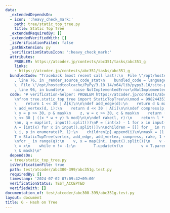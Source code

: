 ```yaml
---
data:
  _extendedDependsOn:
  - icon: ':heavy_check_mark:'
    path: tree/static_top_tree.py
    title: Static Top Tree
  _extendedRequiredBy: []
  _extendedVerifiedWith: []
  _isVerificationFailed: false
  _pathExtension: py
  _verificationStatusIcon: ':heavy_check_mark:'
  attributes:
    PROBLEM: https://atcoder.jp/contests/abc351/tasks/abc351_g
    links:
    - https://atcoder.jp/contests/abc351/tasks/abc351_g
  bundledCode: "Traceback (most recent call last):\n  File \"/opt/hostedtoolcache/PyPy/3.10.14/x64/lib/pypy3.10/site-packages/onlinejudge_verify/documentation/build.py\"\
    , line 76, in _render_source_code_stat\n    bundled_code = language.bundle(\n\
    \  File \"/opt/hostedtoolcache/PyPy/3.10.14/x64/lib/pypy3.10/site-packages/onlinejudge_verify/languages/python.py\"\
    , line 96, in bundle\n    raise NotImplementedError\nNotImplementedError\n"
  code: "# verification-helper: PROBLEM https://atcoder.jp/contests/abc351/tasks/abc351_g\n\
    \nfrom tree.static_top_tree import StaticTopTree\n\nmod = 998244353\n\n\ndef vertex(k):\n\
    \    return 1 << 30 | A[k]\n\n\ndef add_edge(d):\n    return d & mask\n\n\ndef\
    \ add_vertex(d, i):\n    return d << 30 | A[i]\n\n\ndef compress(p, c):\n    x,\
    \ y = p >> 30, p & mask\n    z, w = c >> 30, c & mask\n    return (x * z % mod)\
    \ << 30 | ((x * w + y) % mod)\n\n\ndef rake(l, r):\n    return l * r % mod\n\n\
    \nn, q = map(int, input().split())\nP = [int(x) - 1 for x in input().split()]\n\
    A = [int(x) for x in input().split()]\n\nchildren = [[] for _ in range(n)]\nfor\
    \ i, p in enumerate(P, 1):\n    children[p].append(i)\n\nmask = (1 << 30) - 1\n\
    T = StaticTopTree(vertex, add_edge, add_vertex, compress, rake, 1 << 30, 1, children)\n\
    \nfor _ in range(q):\n    v, x = map(int, input().split())\n    v -= 1\n    A[v]\
    \ = x\n    while v != -1:\n        T.update(v)\n        v = T.parent[v]\n    print(T.solve()\
    \ & mask)\n"
  dependsOn:
  - tree/static_top_tree.py
  isVerificationFile: true
  path: test/atcoder/abc300-399/abc351g.test.py
  requiredBy: []
  timestamp: '2024-07-02 07:09:42+09:00'
  verificationStatus: TEST_ACCEPTED
  verifiedWith: []
documentation_of: test/atcoder/abc300-399/abc351g.test.py
layout: document
title: G - Hash on Tree
---
```

